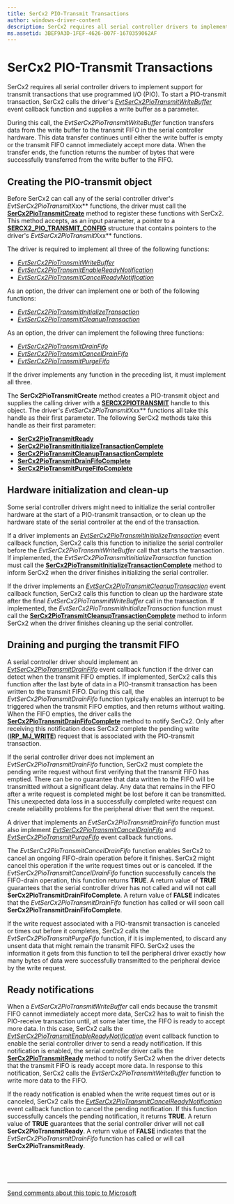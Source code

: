 ```yaml
---
title: SerCx2 PIO-Transmit Transactions
author: windows-driver-content
description: SerCx2 requires all serial controller drivers to implement support for transmit transactions that use programmed I/O (PIO).
ms.assetid: 3BEF9A3D-1FEF-4626-B07F-1670359062AF
---
```


# SerCx2 PIO-Transmit Transactions


SerCx2 requires all serial controller drivers to implement support for transmit transactions that use programmed I/O (PIO). To start a PIO-transmit transaction, SerCx2 calls the driver's [*EvtSerCx2PioTransmitWriteBuffer*](https://msdn.microsoft.com/library/windows/hardware/dn265223) event callback function and supplies a write buffer as a parameter.

During this call, the *EvtSerCx2PioTransmitWriteBuffer* function transfers data from the write buffer to the transmit FIFO in the serial controller hardware. This data transfer continues until either the write buffer is empty or the transmit FIFO cannot immediately accept more data. When the transfer ends, the function returns the number of bytes that were successfully transferred from the write buffer to the FIFO.

## Creating the PIO-transmit object


Before SerCx2 can call any of the serial controller driver's *EvtSerCx2PioTransmit*Xxx** functions, the driver must call the [**SerCx2PioTransmitCreate**](https://msdn.microsoft.com/library/windows/hardware/dn265269) method to register these functions with SerCx2. This method accepts, as an input parameter, a pointer to a [**SERCX2\_PIO\_TRANSMIT\_CONFIG**](https://msdn.microsoft.com/library/windows/hardware/dn265334) structure that contains pointers to the driver's *EvtSerCx2PioTransmit*Xxx** functions.

The driver is required to implement all three of the following functions:

-   [*EvtSerCx2PioTransmitWriteBuffer*](https://msdn.microsoft.com/library/windows/hardware/dn265223)
-   [*EvtSerCx2PioTransmitEnableReadyNotification*](https://msdn.microsoft.com/library/windows/hardware/dn265219)
-   [*EvtSerCx2PioTransmitCancelReadyNotification*](https://msdn.microsoft.com/library/windows/hardware/dn265216)

As an option, the driver can implement one or both of the following functions:

-   [*EvtSerCx2PioTransmitInitializeTransaction*](https://msdn.microsoft.com/library/windows/hardware/dn265220)
-   [*EvtSerCx2PioTransmitCleanupTransaction*](https://msdn.microsoft.com/library/windows/hardware/dn265217)

As an option, the driver can implement the following three functions:

-   [*EvtSerCx2PioTransmitDrainFifo*](https://msdn.microsoft.com/library/windows/hardware/dn265218)
-   [*EvtSerCx2PioTransmitCancelDrainFifo*](https://msdn.microsoft.com/library/windows/hardware/dn265215)
-   [*EvtSerCx2PioTransmitPurgeFifo*](https://msdn.microsoft.com/library/windows/hardware/dn265221)

If the driver implements any function in the preceding list, it must implement all three.

The **SerCx2PioTransmitCreate** method creates a PIO-transmit object and supplies the calling driver with a [**SERCX2PIOTRANSMIT**](https://msdn.microsoft.com/library/windows/hardware/dn265275) handle to this object. The driver's *EvtSerCx2PioTransmit*Xxx** functions all take this handle as their first parameter. The following SerCx2 methods take this handle as their first parameter:

-   [**SerCx2PioTransmitReady**](https://msdn.microsoft.com/library/windows/hardware/dn265273)
-   [**SerCx2PioTransmitInitializeTransactionComplete**](https://msdn.microsoft.com/library/windows/hardware/dn265271)
-   [**SerCx2PioTransmitCleanupTransactionComplete**](https://msdn.microsoft.com/library/windows/hardware/dn265268)
-   [**SerCx2PioTransmitDrainFifoComplete**](https://msdn.microsoft.com/library/windows/hardware/dn265270)
-   [**SerCx2PioTransmitPurgeFifoComplete**](https://msdn.microsoft.com/library/windows/hardware/dn265272)

## Hardware initialization and clean-up


Some serial controller drivers might need to initialize the serial controller hardware at the start of a PIO-transmit transaction, or to clean up the hardware state of the serial controller at the end of the transaction.

If a driver implements an [*EvtSerCx2PioTransmitInitializeTransaction*](https://msdn.microsoft.com/library/windows/hardware/dn265220) event callback function, SerCx2 calls this function to initialize the serial controller before the *EvtSerCx2PioTransmitWriteBuffer* call that starts the transaction. If implemented, the *EvtSerCx2PioTransmitInitializeTransaction* function must call the [**SerCx2PioTransmitInitializeTransactionComplete**](https://msdn.microsoft.com/library/windows/hardware/dn265271) method to inform SerCx2 when the driver finishes initializing the serial controller.

If the driver implements an [*EvtSerCx2PioTransmitCleanupTransaction*](https://msdn.microsoft.com/library/windows/hardware/dn265217) event callback function, SerCx2 calls this function to clean up the hardware state after the final *EvtSerCx2PioTransmitWriteBuffer* call in the transaction. If implemented, the *EvtSerCx2PioTransmitInitializeTransaction* function must call the [**SerCx2PioTransmitCleanupTransactionComplete**](https://msdn.microsoft.com/library/windows/hardware/dn265268) method to inform SerCx2 when the driver finishes cleaning up the serial controller.

## Draining and purging the transmit FIFO


A serial controller driver should implement an [*EvtSerCx2PioTransmitDrainFifo*](https://msdn.microsoft.com/library/windows/hardware/dn265218) event callback function if the driver can detect when the transmit FIFO empties. If implemented, SerCx2 calls this function after the last byte of data in a PIO-transmit transaction has been written to the transmit FIFO. During this call, the *EvtSerCx2PioTransmitDrainFifo* function typically enables an interrupt to be triggered when the transmit FIFO empties, and then returns without waiting. When the FIFO empties, the driver calls the [**SerCx2PioTransmitDrainFifoComplete**](https://msdn.microsoft.com/library/windows/hardware/dn265270) method to notify SerCx2. Only after receiving this notification does SerCx2 complete the pending write ([**IRP\_MJ\_WRITE**](https://msdn.microsoft.com/library/windows/hardware/ff546904)) request that is associated with the PIO-transmit transaction.

If the serial controller driver does not implement an *EvtSerCx2PioTransmitDrainFifo* function, SerCx2 must complete the pending write request without first verifying that the transmit FIFO has emptied. There can be no guarantee that data written to the FIFO will be transmitted without a significant delay. Any data that remains in the FIFO after a write request is completed might be lost before it can be transmitted. This unexpected data loss in a successfully completed write request can create reliability problems for the peripheral driver that sent the request.

A driver that implements an *EvtSerCx2PioTransmitDrainFifo* function must also implement [*EvtSerCx2PioTransmitCancelDrainFifo*](https://msdn.microsoft.com/library/windows/hardware/dn265215) and [*EvtSerCx2PioTransmitPurgeFifo*](https://msdn.microsoft.com/library/windows/hardware/dn265218) event callback functions.

The *EvtSerCx2PioTransmitCancelDrainFifo* function enables SerCx2 to cancel an ongoing FIFO-drain operation before it finishes. SerCx2 might cancel this operation if the write request times out or is canceled. If the *EvtSerCx2PioTransmitCancelDrainFifo* function successfully cancels the FIFO-drain operation, this function returns **TRUE**. A return value of **TRUE** guarantees that the serial controller driver has not called and will not call **SerCx2PioTransmitDrainFifoComplete**. A return value of **FALSE** indicates that the *EvtSerCx2PioTransmitDrainFifo* function has called or will soon call **SerCx2PioTransmitDrainFifoComplete**.

If the write request associated with a PIO-transmit transaction is canceled or times out before it completes, SerCx2 calls the *EvtSerCx2PioTransmitPurgeFifo* function, if it is implemented, to discard any unsent data that might remain the transmit FIFO. SerCx2 uses the information it gets from this function to tell the peripheral driver exactly how many bytes of data were successfully transmitted to the peripheral device by the write request.

## Ready notifications


When a *EvtSerCx2PioTransmitWriteBuffer* call ends because the transmit FIFO cannot immediately accept more data, SerCx2 has to wait to finish the PIO-receive transaction until, at some later time, the FIFO is ready to accept more data. In this case, SerCx2 calls the [*EvtSerCx2PioTransmitEnableReadyNotification*](https://msdn.microsoft.com/library/windows/hardware/dn265219) event callback function to enable the serial controller driver to send a ready notification. If this notification is enabled, the serial controller driver calls the [**SerCx2PioTransmitReady**](https://msdn.microsoft.com/library/windows/hardware/dn265273) method to notify SerCx2 when the driver detects that the transmit FIFO is ready accept more data. In response to this notification, SerCx2 calls the *EvtSerCx2PioTransmitWriteBuffer* function to write more data to the FIFO.

If the ready notification is enabled when the write request times out or is canceled, SerCx2 calls the [*EvtSerCx2PioTransmitCancelReadyNotification*](https://msdn.microsoft.com/library/windows/hardware/dn265216) event callback function to cancel the pending notification. If this function successfully cancels the pending notification, it returns **TRUE**. A return value of **TRUE** guarantees that the serial controller driver will not call **SerCx2PioTransmitReady**. A return value of **FALSE** indicates that the *EvtSerCx2PioTransmitDrainFifo* function has called or will call **SerCx2PioTransmitReady**.

 

 


--------------------
[Send comments about this topic to Microsoft](mailto:wsddocfb@microsoft.com?subject=Documentation%20feedback%20%5Bserports\serports%5D:%20SerCx2%20PIO-Transmit%20Transactions%20%20RELEASE:%20%288/4/2016%29&body=%0A%0APRIVACY%20STATEMENT%0A%0AWe%20use%20your%20feedback%20to%20improve%20the%20documentation.%20We%20don't%20use%20your%20email%20address%20for%20any%20other%20purpose,%20and%20we'll%20remove%20your%20email%20address%20from%20our%20system%20after%20the%20issue%20that%20you're%20reporting%20is%20fixed.%20While%20we're%20working%20to%20fix%20this%20issue,%20we%20might%20send%20you%20an%20email%20message%20to%20ask%20for%20more%20info.%20Later,%20we%20might%20also%20send%20you%20an%20email%20message%20to%20let%20you%20know%20that%20we've%20addressed%20your%20feedback.%0A%0AFor%20more%20info%20about%20Microsoft's%20privacy%20policy,%20see%20http://privacy.microsoft.com/default.aspx. "Send comments about this topic to Microsoft")


